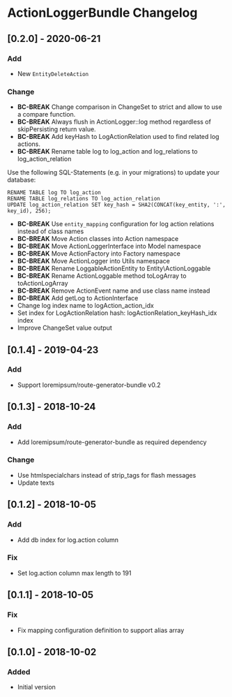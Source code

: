 # ActionLoggerBundle Changelog

## [0.2.0] - 2020-06-21
### Add
- New `EntityDeleteAction`

### Change
- **BC-BREAK** Change comparison in ChangeSet to strict and allow to use a compare function.
- **BC-BREAK** Always flush in ActionLogger::log method regardless of skipPersisting return value.
- **BC-BREAK** Add keyHash to LogActionRelation used to find related log actions.
- **BC-BREAK** Rename table log to log_action and log_relations to log_action_relation

Use the following SQL-Statements (e.g. in your migrations) to update your database:

    RENAME TABLE log TO log_action
    RENAME TABLE log_relations TO log_action_relation
    UPDATE log_action_relation SET key_hash = SHA2(CONCAT(key_entity, ':', key_id), 256);

- **BC-BREAK** Use `entity_mapping` configuration for log action relations instead of class names
- **BC-BREAK** Move Action classes into Action namespace
- **BC-BREAK** Move ActionLoggerInterface into Model namespace
- **BC-BREAK** Move ActionFactory into Factory namespace
- **BC-BREAK** Move ActionLogger into Utils namespace
- **BC-BREAK** Rename LoggableActionEntity to Entity\ActionLoggable
- **BC-BREAK** Rename ActionLoggable method toLogArray to toActionLogArray
- **BC-BREAK** Remove ActionEvent name and use class name instead
- **BC-BREAK** Add getLog to ActionInterface
- Change log index name to logAction_action_idx
- Set index for LogActionRelation hash: logActionRelation_keyHash_idx index
- Improve ChangeSet value output

## [0.1.4] - 2019-04-23
### Add
- Support loremipsum/route-generator-bundle v0.2

## [0.1.3] - 2018-10-24
### Add
- Add loremipsum/route-generator-bundle as required dependency

### Change
- Use htmlspecialchars instead of strip_tags for flash messages
- Update texts

## [0.1.2] - 2018-10-05
### Add
- Add db index for log.action column

### Fix
- Set log.action column max length to 191

## [0.1.1] - 2018-10-05
### Fix
- Fix mapping configuration definition to support alias array

## [0.1.0] - 2018-10-02
### Added
- Initial version
